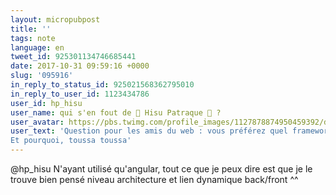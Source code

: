 ```yaml
---
layout: micropubpost
title: ''
tags: note
language: en
tweet_id: 925301134746685441
date: 2017-10-31 09:59:16 +0000
slug: '095916'
in_reply_to_status_id: 925021568362795010
in_reply_to_user_id: 1123434786
user_id: hp_hisu
user_name: qui s'en fout de 🌈 Hisu Patraque 🌈 ?
user_avatar: https://pbs.twimg.com/profile_images/1127878874950459392/d_P-ZNtx.jpg
user_text: 'Question pour les amis du web : vous préférez quel framework JS ?
Et pourquoi, toussa toussa'
---
```

@hp_hisu N'ayant utilisé qu'angular, tout ce que je peux dire est que je le trouve bien pensé niveau architecture et lien dynamique back/front ^^
